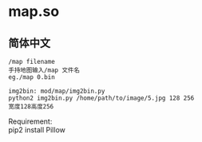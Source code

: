 # map.so
## 简体中文
```
/map filename
手持地图输入/map 文件名
eg./map 0.bin

img2bin: mod/map/img2bin.py
python2 img2bin.py /home/path/to/image/5.jpg 128 256
宽度128高度256
```
Requirement:  
pip2 install Pillow

